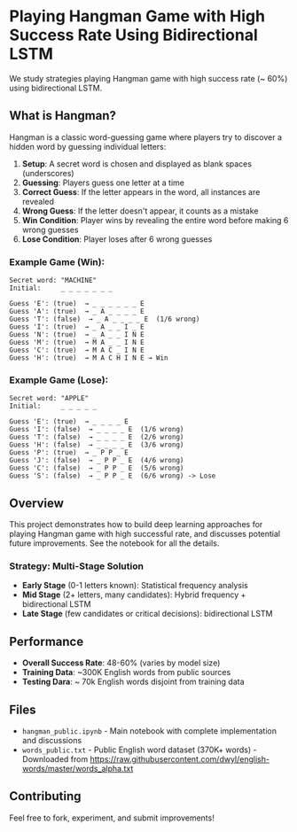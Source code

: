 # Playing Hangman Game with High Success Rate Using Bidirectional LSTM

We study strategies playing Hangman game with high success rate (~ 60%) using bidirectional LSTM.

## What is Hangman?

Hangman is a classic word-guessing game where players try to discover a hidden word by guessing individual letters:

1. **Setup**: A secret word is chosen and displayed as blank spaces (underscores)
2. **Guessing**: Players guess one letter at a time
3. **Correct Guess**: If the letter appears in the word, all instances are revealed
4. **Wrong Guess**: If the letter doesn't appear, it counts as a mistake
5. **Win Condition**: Player wins by revealing the entire word before making 6 wrong guesses
6. **Lose Condition**: Player loses after 6 wrong guesses

### Example Game (Win):
```
Secret word: "MACHINE"
Initial:     _ _ _ _ _ _ _

Guess 'E': (true)  → _ _ _ _ _ _ E
Guess 'A': (true)  → _ A _ _ _ _ E  
Guess 'T': (false)  → _ A _ _ _ _ E  (1/6 wrong)
Guess 'I': (true)  → _ A _ _ I _ E
Guess 'N': (true)  → _ A _ _ I N E
Guess 'M': (true)  → M A _ _ I N E
Guess 'C': (true)  → M A C _ I N E
Guess 'H': (true)  → M A C H I N E → Win
```


### Example Game (Lose):
```
Secret word: "APPLE"
Initial:     _ _ _ _ _

Guess 'E': (true)  → _ _ _ _ E
Guess 'I': (false)  → _ _ _ _ E  (1/6 wrong)
Guess 'T': (false)  → _ _ _ _ E  (2/6 wrong)
Guess 'H': (false)  → _ _ _ _ E  (3/6 wrong)
Guess 'P': (true)  → _ P P _ E
Guess 'J': (false)  → _ P P _ E  (4/6 wrong)
Guess 'C': (false)  → _ P P _ E  (5/6 wrong)
Guess 'S': (false)  → _ P P _ E  (6/6 wrong) -> Lose
```

## Overview

This project demonstrates how to build deep learning approaches for playing Hangman game with high successful rate, and discusses potential future improvements. See the notebook for all the details.

### Strategy: Multi-Stage Solution

- **Early Stage** (0-1 letters known): Statistical frequency analysis
- **Mid Stage** (2+ letters, many candidates): Hybrid frequency + bidirectional LSTM  
- **Late Stage** (few candidates or critical decisions): bidirectional LSTM

## Performance

- **Overall Success Rate**: 48-60% (varies by model size)
- **Training Data**: ~300K English words from public sources
- **Testing Dara**: ~ 70k English words disjoint from training data

## Files

- `hangman_public.ipynb` - Main notebook with complete implementation and discussions
- `words_public.txt` - Public English word dataset (370K+ words) - Downloaded from https://raw.githubusercontent.com/dwyl/english-words/master/words_alpha.txt

## Contributing

Feel free to fork, experiment, and submit improvements!
